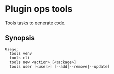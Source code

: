 # Plugin ops tools

Tools tasks to generate code.

## Synopsis

```text
Usage:
  tools venv
  tools cli
  tools new <action> [<package>]
  tools user [<user>] [--add|--remove|--update]
```

